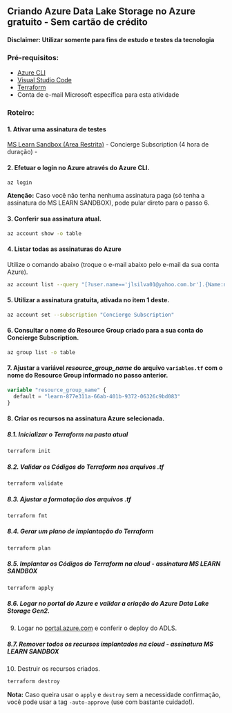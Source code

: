 ## Criando Azure Data Lake Storage no Azure gratuito - Sem cartão de crédito
#### Disclaimer: Utilizar somente para fins de estudo e testes da tecnologia

### Pré-requisitos:

- [Azure CLI](https://learn.microsoft.com/pt-br/cli/azure/)
- [Visual Studio Code](https://code.visualstudio.com/download)
- [Terraform](https://www.terraform.io/downloads)
- Conta de e-mail Microsoft específica para esta atividade


### Roteiro:

#### 1. Ativar uma assinatura de testes
[MS Learn Sandbox (Area Restrita)](https://learn.microsoft.com/pt-br/training/modules/develop-test-deploy-azure-functions-with-core-tools/5-exercise-publish-function-core-tools?ns-enrollment-type=learningpath&ns-enrollment-id=learn.create-serverless-applications) - Concierge Subscription (4 hora de duração) - 

#### 2. Efetuar o login no Azure através do Azure CLI.
```bash  copy
az login
```
**Atenção:** Caso você não tenha nenhuma assinatura paga (só tenha a assinatura do MS LEARN SANDBOX), pode pular direto para o passo 6.


#### 3. Conferir sua assinatura atual.
```bash copy
az account show -o table
```
#### 4. Listar todas as assinaturas do Azure

Utilize o comando abaixo (troque o e-mail abaixo pelo e-mail da sua conta Azure).
```bash  copy
az account list --query "[?user.name=='jlsilva01@yahoo.com.br'].{Name:name, ID:id, Default:isDefault}" -o table
```

#### 5. Utilizar a assinatura gratuita, ativada no item 1 deste.
```bash  copy
az account set --subscription "Concierge Subscription"
```

#### 6. Consultar o nome do Resource Group criado para a sua conta do Concierge Subscription.
```bash copy
az group list -o table
```
#### 7. Ajustar a variável *resource_group_name* do arquivo `variables.tf` com o nome do Resource Group informado no passo anterior.
```terraform
variable "resource_group_name" {
  default = "learn-877e311a-66ab-401b-9372-06326c9bd083"
}
```

#### 8. Criar os recursos na assinatura Azure selecionada.

##### 8.1. Inicializar o Terraform na pasta atual
```bash copy
terraform init
```
##### 8.2. Validar os Códigos do Terraform nos arquivos .tf
```bash copy
terraform validate
```
##### 8.3. Ajustar a formatação dos arquivos .tf
```bash copy
terraform fmt
```
##### 8.4. Gerar um plano de implantação do Terraform
```bash copy
terraform plan
```
##### 8.5. Implantar os Códigos do Terraform na cloud - assinatura MS LEARN SANDBOX
```bash copy
terraform apply
```
##### 8.6. Logar no portal do Azure e validar a criação do Azure Data Lake Storage Gen2.
9. Logar no [portal.azure.com](https://portal.azure.com/) e conferir o deploy do ADLS.

##### 8.7. Remover todos os recursos implantados na cloud - assinatura MS LEARN SANDBOX
10. Destruir os recursos criados.
```bash copy
terraform destroy
```

<b>Nota:</b> Caso queira usar o `apply` e `destroy` sem a necessidade confirmação, você pode usar a tag `-auto-approve` (use com bastante cuidado!).
